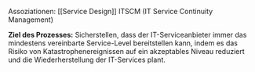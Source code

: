 Assoziationen: [[Service Design]]
ITSCM (IT Service Continuity Management)

**Ziel des Prozesses:**
Sicherstellen, dass der IT-Serviceanbieter immer das mindestens vereinbarte Service-Level bereitstellen kann, indem es das Risiko von Katastrophenereignissen auf ein akzeptables Niveau reduziert und die Wiederherstellung der IT-Services plant.